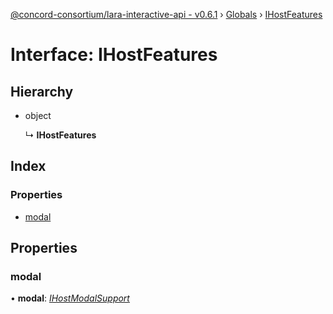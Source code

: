 [@concord-consortium/lara-interactive-api - v0.6.1](../README.md) › [Globals](../globals.md) › [IHostFeatures](ihostfeatures.md)

# Interface: IHostFeatures

## Hierarchy

* object

  ↳ **IHostFeatures**

## Index

### Properties

* [modal](ihostfeatures.md#modal)

## Properties

###  modal

• **modal**: *[IHostModalSupport](ihostmodalsupport.md)*

